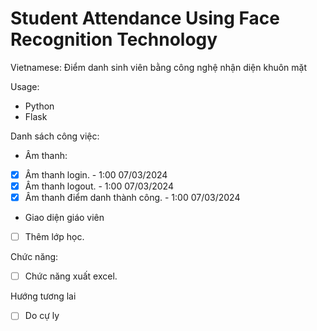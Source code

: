 # Student Attendance Using Face Recognition Technology
Vietnamese: Điểm danh sinh viên bằng công nghệ nhận diện khuôn mặt

Usage:
- Python
- Flask

Danh sách công việc:
- Âm thanh:
- [x] Âm thanh login. - 1:00 07/03/2024
- [x] Âm thanh logout. - 1:00 07/03/2024
- [x] Âm thanh điểm danh thành công. - 1:00 07/03/2024

- Giao diện giáo viên
+ [ ] Thêm lớp học.

Chức năng:
- [ ] Chức năng xuất excel.

Hướng tương lai
- [ ] Do cự ly

